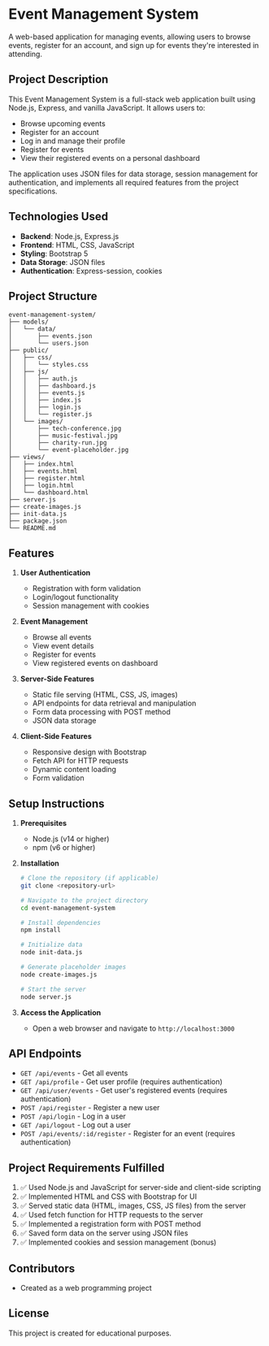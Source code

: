 # Event Management System

A web-based application for managing events, allowing users to browse events, register for an account, and sign up for events they're interested in attending.

## Project Description

This Event Management System is a full-stack web application built using Node.js, Express, and vanilla JavaScript. It allows users to:

- Browse upcoming events
- Register for an account
- Log in and manage their profile
- Register for events
- View their registered events on a personal dashboard

The application uses JSON files for data storage, session management for authentication, and implements all required features from the project specifications.

## Technologies Used

- **Backend**: Node.js, Express.js
- **Frontend**: HTML, CSS, JavaScript
- **Styling**: Bootstrap 5
- **Data Storage**: JSON files
- **Authentication**: Express-session, cookies

## Project Structure

```
event-management-system/
├── models/
│   └── data/
│       ├── events.json
│       └── users.json
├── public/
│   ├── css/
│   │   └── styles.css
│   ├── js/
│   │   ├── auth.js
│   │   ├── dashboard.js
│   │   ├── events.js
│   │   ├── index.js
│   │   ├── login.js
│   │   └── register.js
│   └── images/
│       ├── tech-conference.jpg
│       ├── music-festival.jpg
│       ├── charity-run.jpg
│       └── event-placeholder.jpg
├── views/
│   ├── index.html
│   ├── events.html
│   ├── register.html
│   ├── login.html
│   └── dashboard.html
├── server.js
├── create-images.js
├── init-data.js
├── package.json
└── README.md
```

## Features

1. **User Authentication**
   - Registration with form validation
   - Login/logout functionality
   - Session management with cookies

2. **Event Management**
   - Browse all events
   - View event details
   - Register for events
   - View registered events on dashboard

3. **Server-Side Features**
   - Static file serving (HTML, CSS, JS, images)
   - API endpoints for data retrieval and manipulation
   - Form data processing with POST method
   - JSON data storage

4. **Client-Side Features**
   - Responsive design with Bootstrap
   - Fetch API for HTTP requests
   - Dynamic content loading
   - Form validation

## Setup Instructions

1. **Prerequisites**
   - Node.js (v14 or higher)
   - npm (v6 or higher)

2. **Installation**
   ```bash
   # Clone the repository (if applicable)
   git clone <repository-url>
   
   # Navigate to the project directory
   cd event-management-system
   
   # Install dependencies
   npm install
   
   # Initialize data
   node init-data.js
   
   # Generate placeholder images
   node create-images.js
   
   # Start the server
   node server.js
   ```

3. **Access the Application**
   - Open a web browser and navigate to `http://localhost:3000`

## API Endpoints

- `GET /api/events` - Get all events
- `GET /api/profile` - Get user profile (requires authentication)
- `GET /api/user/events` - Get user's registered events (requires authentication)
- `POST /api/register` - Register a new user
- `POST /api/login` - Log in a user
- `GET /api/logout` - Log out a user
- `POST /api/events/:id/register` - Register for an event (requires authentication)

## Project Requirements Fulfilled

1. ✅ Used Node.js and JavaScript for server-side and client-side scripting
2. ✅ Implemented HTML and CSS with Bootstrap for UI
3. ✅ Served static data (HTML, images, CSS, JS files) from the server
4. ✅ Used fetch function for HTTP requests to the server
5. ✅ Implemented a registration form with POST method
6. ✅ Saved form data on the server using JSON files
7. ✅ Implemented cookies and session management (bonus)

## Contributors

- Created as a web programming project

## License

This project is created for educational purposes.
